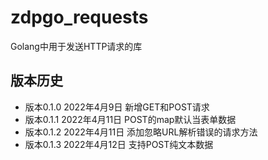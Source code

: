 # zdpgo_requests
Golang中用于发送HTTP请求的库

## 版本历史
- 版本0.1.0 2022年4月9日 新增GET和POST请求
- 版本0.1.1 2022年4月11日 POST的map默认当表单数据
- 版本0.1.2 2022年4月11日 添加忽略URL解析错误的请求方法
- 版本0.1.3 2022年4月12日 支持POST纯文本数据